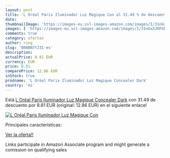 ```yaml
---
layout: post
title: 'L Oréal Paris Iluminador Luz Magique Con al 31.49 % de descuento'
date: 
thumbnailImage: 'https://images-eu.ssl-images-amazon.com/images/I/31nGxXJKPXL._SL200_.jpg'
images: [ 'https://images-eu.ssl-images-amazon.com/images/I/31nGxXJKPXL._SL200_.jpg' ]
comments: true
category: ofertas
author: ring
slug: 'B00BN7YJ3I-es'
description:
actualPrice: 8.81 EUR
currency: EUR
price: 8.81
comparePrice: 12.86 EUR
inStock: true
prodname: 'L Oréal Paris Iluminador Luz Magique Concealer Dark'
country: 'es'
---
```


Está [L Oréal Paris Iluminador Luz Magique Concealer Dark](https://www.amazon.es/dp/B00BN7YJ3I/?tag=tolees-21) con 31.49 de descuento por 8.81 EUR (original: 12.86 EUR) en el siguiente enlace!

[![L Oréal Paris Iluminador Luz Magique Con](https://images-eu.ssl-images-amazon.com/images/I/31nGxXJKPXL._SL200_.jpg)](https://www.amazon.es/dp/B00BN7YJ3I/?tag=tolees-21)

Principales características:


[Ver la oferta!!](https://www.amazon.es/dp/B00BN7YJ3I/?tag=tolees-21)

Links participate in Amazon Associate program and might generate a comission on qualifying sales


